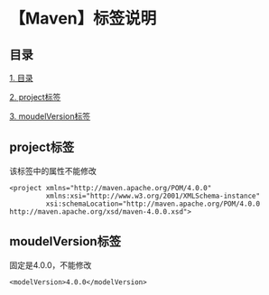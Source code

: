 # 【Maven】标签说明

## 目录

[1. 目录](#目录)

[2. project标签](#project标签)

[3. moudelVersion标签](#moudelversion标签)



## project标签

该标签中的属性不能修改

```
<project xmlns="http://maven.apache.org/POM/4.0.0"
         xmlns:xsi="http://www.w3.org/2001/XMLSchema-instance"
         xsi:schemaLocation="http://maven.apache.org/POM/4.0.0 http://maven.apache.org/xsd/maven-4.0.0.xsd">
```

## moudelVersion标签

固定是4.0.0，不能修改

```
<modelVersion>4.0.0</modelVersion>
```

